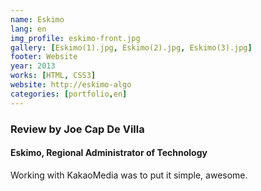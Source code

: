 ```yaml
---
name: Eskimo
lang: en
img_profile: eskimo-front.jpg
gallery: [Eskimo(1).jpg, Eskimo(2).jpg, Eskimo(3).jpg]
footer: Website
year: 2013
works: [HTML, CSS3]
website: http://eskimo-algo
categories: [portfolio,en]
---
```

<!-- Esto es un comentario en texto que no sale en la pgina -->
<!-- p: parrafo.
br: fuerza el cursor a ir a la parte inicial de la siguiente linea.
h1,h2,h3,h4,h5,h6: Para titulos, estan de mayor a menor; entre mas grande el numero, mas chico el titulo. -->
<h3>Review by Joe Cap De Villa</h3>
<h4>Eskimo, Regional Administrator of Technology</h4>
<p style="text-align: justify;font-size: 1em;">
   Working with KakaoMedia was to put it simple, awesome.
</p>